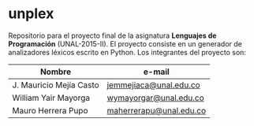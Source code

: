 # unplex
Repositorio para el proyecto final de la asignatura **Lenguajes de Programación** (UNAL-2015-II).
El proyecto consiste en un generador de analizadores léxicos escrito en Python.
Los integrantes del proyecto son:

Nombre | e-mail
------ | ------
J. Mauricio Mejía Casto | jemmejiaca@unal.edu.co
William Yair Mayorga | wymayorgar@unal.edu.co
Mauro Herrera Pupo | maherrerapu@unal.edu.co
